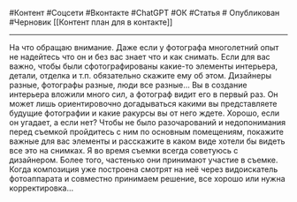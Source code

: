 #Контент #Соцсети #Вконтакте #ChatGPT #ОК #Статья # Опубликован #Черновик
[[Контент план для в контакте]]
_______________



На что обращаю внимание. Даже если у фотографа многолетний опыт не надейтесь что он и без вас знает что и как снимать.
Если для вас важно, чтобы были сфотографированы какие-то элементы интерьера, детали, отделка и т.п. обязательно скажите ему об этом. Дизайнеры разные, фотографы разные, люди все разные... Вы в создание интерьера вложили много сил, а фотограф видит его в первый раз. Он может лишь ориентировочно догадываться какими вы представляете будущие фотографии и какие ракурсы вы от него ждете. Хорошо, если он угадает, а если нет? Чтобы не было разочарований и недопонимания перед съемкой пройдитесь с ним по основным помещениям, покажите важные для вас элементы и расскажите в каком виде хотели бы видеть все это на снимках.
Я во время съемки всегда советуюсь с дизайнером. Более того, частенько они принимают участие в съемке. Когда композиция уже построена смотрят на неё через видоискатель фотоаппарата и совместно принимаем решение, все хорошо или нужна корректировка...